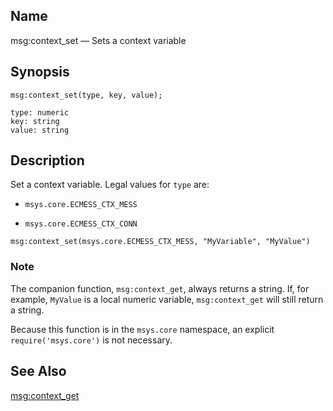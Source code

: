 <a name="lua.ref.msg_context_set"></a>
## Name

msg:context_set — Sets a context variable

<a name="idp15980464"></a>
## Synopsis

`msg:context_set(type, key, value);`

```
type: numeric
key: string
value: string
```
<a name="idp15983472"></a>
## Description

Set a context variable. Legal values for `type` are:

*   `msys.core.ECMESS_CTX_MESS`

*   `msys.core.ECMESS_CTX_CONN`

`msg:context_set(msys.core.ECMESS_CTX_MESS, "MyVariable", "MyValue")`
### Note

The companion function, `msg:context_get`, always returns a string. If, for example, `MyValue` is a local numeric variable, `msg:context_get` will still return a string.

Because this function is in the `msys.core` namespace, an explicit `require('msys.core')` is not necessary.

<a name="idp15993408"></a>
## See Also

[msg:context_get](lua.ref.msg_context_get.php "msg:context_get")
